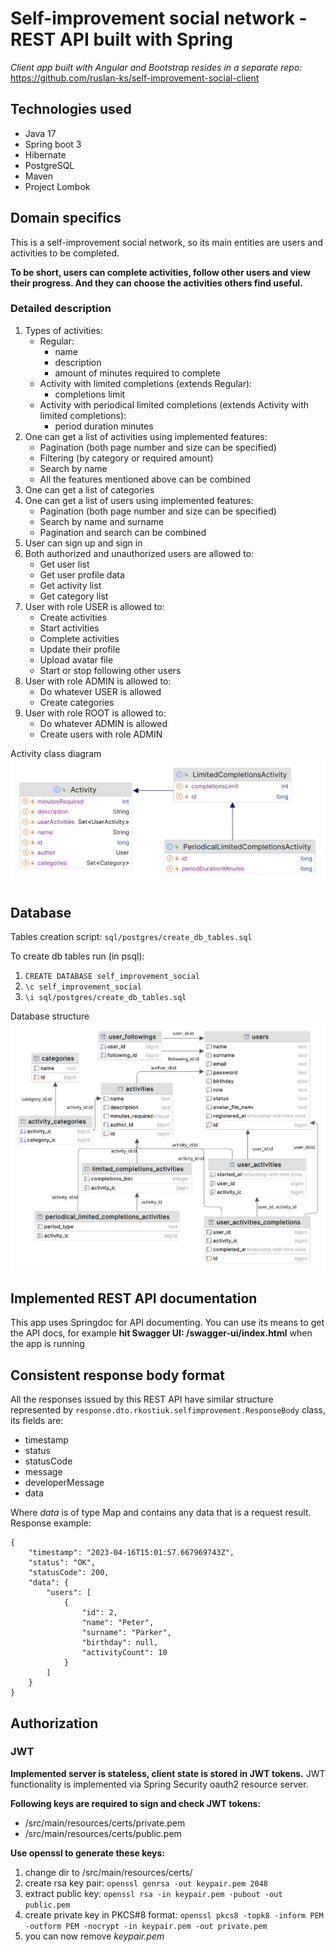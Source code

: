 # Self-improvement social network - REST API built with Spring

*Client app built with Angular and Bootstrap resides in a separate repo:* 
https://github.com/ruslan-ks/self-improvement-social-client

## Technologies used
- Java 17
- Spring boot 3
- Hibernate 
- PostgreSQL 
- Maven 
- Project Lombok

## Domain specifics
This is a self-improvement social network, so its main entities are users and activities to be completed.

**To be short, users can complete activities, follow other users and view their progress. And they can choose
the activities others find useful.**

### Detailed description
1. Types of activities:
   - Regular: 
     - name
     - description
     - amount of minutes required to complete
   - Activity with limited completions (extends Regular):
     - completions limit
   - Activity with periodical limited completions (extends Activity with limited completions):
     - period duration minutes
2. One can get a list of activities using implemented features:
   - Pagination (both page number and size can be specified)
   - Filtering (by category or required amount)
   - Search by name
   - All the features mentioned above can be combined 
3. One can get a list of categories
4. One can get a list of users using implemented features:
   - Pagination (both page number and size can be specified)
   - Search by name and surname
   - Pagination and search can be combined
5. User can sign up and sign in
6. Both authorized and unauthorized users are allowed to:
   - Get user list
   - Get user profile data
   - Get activity list
   - Get category list
7. User with role USER is allowed to:
   - Create activities
   - Start activities
   - Complete activities
   - Update their profile
   - Upload avatar file
   - Start or stop following other users
8. User with role ADMIN is allowed to:
   - Do whatever USER is allowed
   - Create categories
9. User with role ROOT is allowed to:
   - Do whatever ADMIN is allowed
   - Create users with role ADMIN

Activity class diagram
![Activity class diagram](doc-img/Activity-class-diagram.png)

## Database
Tables creation script: `sql/postgres/create_db_tables.sql`

To create db tables run (in psql):
1. ``CREATE DATABASE self_improvement_social``
2. ``\c self_improvement_social``
3. ``\i sql/postgres/create_db_tables.sql``

Database structure
![Database structure](doc-img/self-improvement-social-db-scheme.png)

## Implemented REST API documentation
This app uses Springdoc for API documenting. You can use its means to get the API docs, for example 
**hit Swagger UI: /swagger-ui/index.html** when the app is running

## Consistent response body format
All the responses issued by this REST API have similar structure represented by 
``response.dto.rkostiuk.selfimprovement.ResponseBody`` class, its fields are:    
- timestamp
- status
- statusCode
- message
- developerMessage
- data

Where *data* is of type Map and contains any data that is a request result.
Response example:
```
{
    "timestamp": "2023-04-16T15:01:57.667969743Z",
    "status": "OK",
    "statusCode": 200,
    "data": {
        "users": [
            {
                "id": 2,
                "name": "Peter",
                "surname": "Parker",
                "birthday": null,
                "activityCount": 10
            }
        ]
    }
}
```

## Authorization
### JWT

**Implemented server is stateless, client state is stored in JWT tokens.** JWT functionality is implemented via 
Spring Security oauth2 resource server.

**Following keys are required to sign and check JWT tokens:**
- /src/main/resources/certs/private.pem
- /src/main/resources/certs/public.pem

**Use openssl to generate these keys:**
1. change dir to /src/main/resources/certs/
2. create rsa key pair: `openssl genrsa -out keypair.pem 2048`
3. extract public key: `openssl rsa -in keypair.pem -pubout -out public.pem`
4. create private key in PKCS#8 format: `openssl pkcs8 -topk8 -inform PEM -outform PEM -nocrypt -in keypair.pem -out private.pem`
5. you can now remove *keypair.pem*
